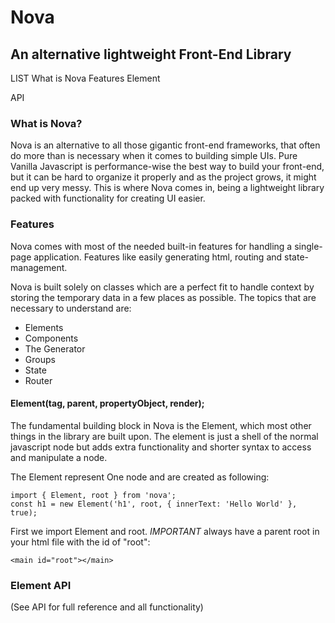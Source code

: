 # Nova
## An alternative lightweight Front-End Library

LIST
What is Nova
Features
  Element

API

### What is Nova?
Nova is an alternative to all those gigantic front-end frameworks, that often do more than is necessary when it comes to building simple UIs. Pure Vanilla Javascript is performance-wise the best way to build your front-end, but it can be hard to organize it properly and as the project grows, it might end up very messy. This is where Nova comes in, being a lightweight library packed with functionality for creating UI easier. 

### Features
Nova comes with most of the needed built-in features for handling a single-page application. Features like easily generating html, routing and state-management.

Nova is built solely on classes which are a perfect fit to handle context by storing the temporary data in a few places as possible. The topics that are necessary to understand are: 

- Elements
- Components
- The Generator
- Groups
- State
- Router

#### Element(tag, parent, propertyObject, render);
The fundamental building block in Nova is the Element, which most other things in the library are built upon. The element is just a shell of the normal javascript node but adds extra functionality and shorter syntax to access and manipulate a node. 

The Element represent One node and are created as following: 

```
import { Element, root } from 'nova';
const h1 = new Element('h1', root, { innerText: 'Hello World' }, true);

```

First we import Element and root. *IMPORTANT* always have a parent root in your html file with the id of "root": 

```
<main id="root"></main>
```

### Element API



(See API for full reference and all functionality)

